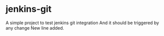 # jenkins-git

A simple project to test jenkins git integration
And it should be triggered by any change
New line added.

